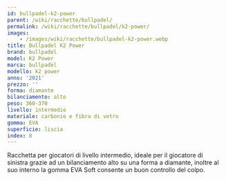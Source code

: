 ```yaml
---
id: bullpadel-k2-power
parent: /wiki/racchette/bullpadel/
permalink: /wiki/racchette/bullpadel/k2-power/
images:
    - /images/wiki/racchette/bullpadel-k2-power.webp
title: Bullpadel K2 Power
brand: bullpadel
model: K2 Power
marca: bullpadel
modello: k2 power
anno: '2021'
prezzo: ''
forma: diamante
bilanciamento: alto
peso: 360-370
livello: intermedio
materiale: carbonio e fibra di vetro
gomma: EVA
superficie: liscia
index: 8
---
```

Racchetta per giocatori di livello intermedio, ideale per il giocatore di sinistra grazie ad un bilanciamento alto su una forma a diamante, inoltre al suo interno la gomma EVA Soft consente un buon controllo del colpo.